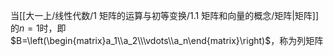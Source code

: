 当[[大一上/线性代数/1 矩阵的运算与初等变换/1.1 矩阵和向量的概念/矩阵|矩阵]]的$n=1$时，即$B=\left(\begin{matrix}a_1\\a_2\\\vdots\\a_n\end{matrix}\right)$，称为列矩阵